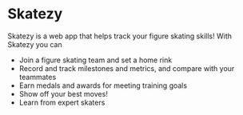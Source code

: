# Skatezy

Skatezy is a web app that helps track your figure skating skills! With Skatezy you can

* Join a figure skating team and set a home rink  
* Record and track milestones and metrics, and compare with your teammates  
* Earn medals and awards for meeting training goals  
* Show off your best moves!  
* Learn from expert skaters

